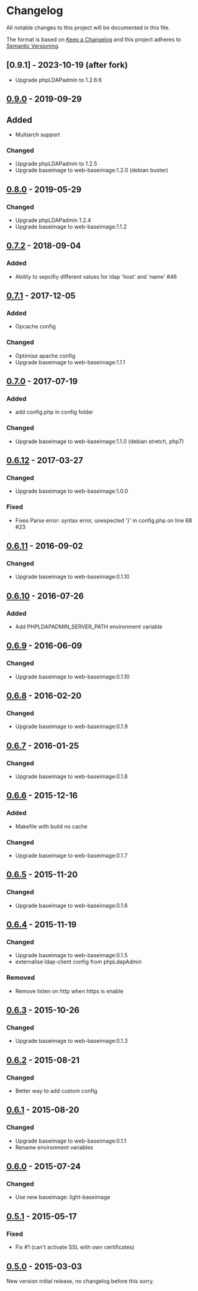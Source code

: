 # Changelog
All notable changes to this project will be documented in this file.

The format is based on [Keep a Changelog](http://keepachangelog.com/en/1.0.0/)
and this project adheres to [Semantic Versioning](http://semver.org/spec/v2.0.0.html).

## [0.9.1] - 2023-10-19 (after fork)
  - Upgrade phpLDAPadmin to 1.2.6.6

## [0.9.0] - 2019-09-29
## Added
  - Multiarch support

### Changed
  - Upgrade phpLDAPadmin to 1.2.5
  - Upgrade baseimage to web-baseimage:1.2.0 (debian buster)

## [0.8.0] - 2019-05-29
### Changed
  - Upgrade phpLDAPadmin 1.2.4
  - Upgrade baseimage to web-baseimage:1.1.2

## [0.7.2] - 2018-09-04
### Added
  - Ability to sepcifiy different values for ldap 'host' and 'name' #46

## [0.7.1] - 2017-12-05
### Added
  - Opcache config

### Changed
  - Optimise apache config
  - Upgrade baseimage to web-baseimage:1.1.1

## [0.7.0] - 2017-07-19
### Added
  - add config.php in config folder

### Changed
  - Upgrade baseimage to web-baseimage:1.1.0 (debian stretch, php7)

## [0.6.12] - 2017-03-27
### Changed
  - Upgrade baseimage to web-baseimage:1.0.0

### Fixed 
  - Fixes Parse error: syntax error, unexpected '}' in config.php on line 68 #23

## [0.6.11] - 2016-09-02
### Changed
  - Upgrade baseimage to web-baseimage:0.1.10

## [0.6.10] - 2016-07-26
### Added
  - Add PHPLDAPADMIN_SERVER_PATH environment variable

## [0.6.9] - 2016-06-09
### Changed
  - Upgrade baseimage to web-baseimage:0.1.10

## [0.6.8] - 2016-02-20
### Changed
  - Upgrade baseimage to web-baseimage:0.1.9

## [0.6.7] - 2016-01-25
### Changed
  - Upgrade baseimage to web-baseimage:0.1.8

## [0.6.6] - 2015-12-16
### Added 
  - Makefile with build no cache

### Changed
  - Upgrade baseimage to web-baseimage:0.1.7

## [0.6.5] - 2015-11-20
### Changed
  - Upgrade baseimage to web-baseimage:0.1.6

## [0.6.4] - 2015-11-19
### Changed
  - Upgrade baseimage to web-baseimage:0.1.5
  - externalise ldap-client config from phpLdapAdmin

### Removed
  - Remove listen on http when https is enable

## [0.6.3] - 2015-10-26
### Changed
  - Upgrade baseimage to web-baseimage:0.1.3

## [0.6.2] - 2015-08-21
### Changed
  - Better way to add custom config

## [0.6.1] - 2015-08-20
### Changed
  - Upgrade baseimage to web-baseimage:0.1.1
  - Rename environment variables

## [0.6.0] - 2015-07-24
### Changed
  - Use new baseimage: light-baseimage

## [0.5.1] - 2015-05-17
### Fixed
  - Fix #1 (can't activate SSL with own certificates)

## [0.5.0] - 2015-03-03
New version initial release, no changelog before this sorry.

[0.9.0]: https://github.com/osixia/docker-phpLDAPadmin/compare/v0.8.0...v0.9.0
[0.8.0]: https://github.com/osixia/docker-phpLDAPadmin/compare/v0.7.2...v0.8.0
[0.7.2]: https://github.com/osixia/docker-phpLDAPadmin/compare/v0.7.1...v0.7.2
[0.7.1]: https://github.com/osixia/docker-phpLDAPadmin/compare/v0.7.0...v0.7.1
[0.7.0]: https://github.com/osixia/docker-phpLDAPadmin/compare/v0.6.12...v0.7.0
[0.6.12]: https://github.com/osixia/docker-phpLDAPadmin/compare/v0.6.11...v0.6.12
[0.6.11]: https://github.com/osixia/docker-phpLDAPadmin/compare/v0.6.10...v0.6.11
[0.6.10]: https://github.com/osixia/docker-phpLDAPadmin/compare/v0.6.9...v0.6.10
[0.6.9]: https://github.com/osixia/docker-phpLDAPadmin/compare/v0.6.8...v0.6.9
[0.6.8]: https://github.com/osixia/docker-phpLDAPadmin/compare/v0.6.7...v0.6.8
[0.6.7]: https://github.com/osixia/docker-phpLDAPadmin/compare/v0.6.6...v0.6.7
[0.6.6]: https://github.com/osixia/docker-phpLDAPadmin/compare/v0.6.5...v0.6.6
[0.6.5]: https://github.com/osixia/docker-phpLDAPadmin/compare/v0.6.4...v0.6.5
[0.6.4]: https://github.com/osixia/docker-phpLDAPadmin/compare/v0.6.3...v0.6.4
[0.6.3]: https://github.com/osixia/docker-phpLDAPadmin/compare/v0.6.2...v0.6.3
[0.6.2]: https://github.com/osixia/docker-phpLDAPadmin/compare/v0.6.1...v0.6.2
[0.6.1]: https://github.com/osixia/docker-phpLDAPadmin/compare/v0.6.0...v0.6.1
[0.6.0]: https://github.com/osixia/docker-phpLDAPadmin/compare/v0.5.1...v0.6.0
[0.5.1]: https://github.com/osixia/docker-phpLDAPadmin/compare/v0.5.0...v0.5.1
[0.5.0]: https://github.com/osixia/docker-phpLDAPadmin/compare/v0.1.0...v0.5.0
